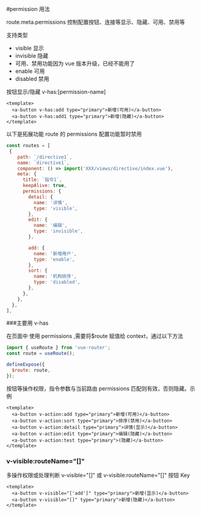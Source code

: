#permission 用法

route.meta.permissions 控制配置按钮、连接等显示、隐藏、可用、禁用等

支持类型

- visible 显示
- invisible 隐藏
- 可用、禁用功能因为 vue 版本升级，已经不能用了
- enable 可用
- disabled 禁用

按钮显示/隐藏 v-has:[permission-name]

```vue
<template>
  <a-button v-has:add type="primary">新增(可用)</a-button>
  <a-button v-has:add1 type="primary">新增(隐藏)</a-button>
</template>
```

以下是拓展功能 route 的 permissions 配置功能暂时禁用

```js
const routes = [
 {
    path: `/directive1`,
    name: `directive1`,
    component: () => import('XXX/views/directive/index.vue'),
    meta: {
      title: `指令1`,
      keepAlive: true,
      permissions: {
        detail: {
          name: '详情',
          type: 'visible',
        },
        edit: {
          name: '编辑',
          type: 'invisible',
        },

        add: {
          name: '新增用户',
          type: 'enable',
        },
        sort: {
          name: '机构排序',
          type: 'disabled',
        },
      },
    },
  },
],
```

###主要用 v-has

在页面中 使用 permissions ,需要将$route 赋值给 context，通过以下方法

```js
import { useRoute } from 'vue-router';
const route = useRoute();

defineExpose({
  $route: route,
});
```

按钮等操作权限，指令参数与当前路由 permissions 匹配则有效，否则隐藏。示例

```vue
<template>
  <a-button v-action:add type="primary">新增(可用)</a-button>
  <a-button v-action:sort type="primary">排序(禁用)</a-button>
  <a-button v-action:detail type="primary">详情(显示)</a-button>
  <a-button v-action:edit type="primary">编辑(隐藏)</a-button>
  <a-button v-action:test type="primary">(隐藏)</a-button>
</template>
```

### v-visible:routeName="[]"

多操作权限或处理判断 v-visible="[]" 或 v-visible:routeName="[]" 按钮 Key

```vue
<template>
  <a-button v-visible="['add']" type="primary">新增(显示)</a-button>
  <a-button v-visible="[]" type="primary">新增(隐藏)</a-button>
</template>
```
